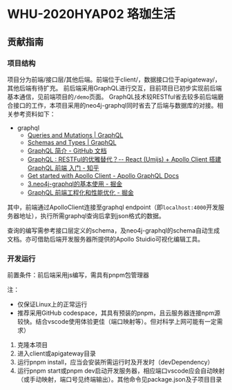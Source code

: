 # WHU-2020HYAP02 珞珈生活

## 贡献指南

### 项目结构

项目分为前端/接口层/其他后端。前端位于client/，数据接口位于apigateway/，其他后端有待扩充。
前后端采用GraphQL进行交互，目前项目已初步实现前后端基本通信，见前端项目的`/demo`页面。
GraphQL技术较RESTful省去较多前后端磨合接口的工作，本项目采用的neo4j-graphql同时省去了后端与数据库的对接。相关参考资料如下：

- graphql
	- [Queries and Mutations | GraphQL](https://graphql.org/learn/queries/)
	- [Schemas and Types | GraphQL](https://graphql.org/learn/schema/)
	- [GraphQL 简介 - GitHub 文档](https://docs.github.com/zh/graphql/guides/introduction-to-graphql)
	- [GraphQL : RESTFul的优雅替代？-- React (Umijs) + Apollo Client 搭建GraphQL 前端 入门 - 知乎](https://zhuanlan.zhihu.com/p/637472879)
	- [Get started with Apollo Client - Apollo GraphQL Docs](https://www.apollographql.com/docs/react/get-started/)
	- [3.neo4j-graphql的基本使用 - 掘金](https://juejin.cn/post/7116934739939819533?searchId=20231006160631A90947338939329D16CA)
	- [GraphQL 前端工程化和性能优化 - 掘金](https://juejin.cn/post/7262022505790586941)

其中，前端通过ApolloClient连接至graphql endpoint（即`localhost:4000`开发服务器地址），执行所需graphql查询后拿到json格式的数据。

查询的编写需参考接口层定义的schema，及neo4j-graphql的schema自动生成文档。亦可借助后端开发服务器所提供的Apollo Stuidio可视化编辑工具。

### 开发运行

前置条件：前后端采用js编写，需具有pnpm包管理器

注：

- 仅保证Linux上的正常运行
- 推荐采用GitHub codespace，其具有预装的pnpm，且云服务器连接npm源较快。结合vscode使用体验更佳（端口映射等）。但对科学上网可能有一定需求）

1. 克隆本项目
2. 进入client或apigateway目录
3. 运行pnpm install，应当会安装所需运行时及开发时（devDependency）
4. 运行pnpm start或pnpm dev启动开发服务器，相应端口vscode应会自动映射（或手动映射，端口号见终端输出）。其他命令见package.json及子项目目录
